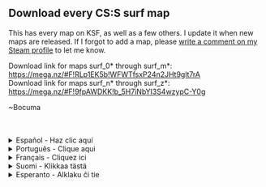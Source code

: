 ## Download every CS:S surf map

This has every map on KSF, as well as a few others. I update it when new maps are released. If I forgot to add a map, please [write a comment on my Steam profile](http://steamcommunity.com/profiles/76561198059389558) to let me know.

Download link for maps surf_0* through surf_m*: https://mega.nz/#F!RLp1EK5b!WFWTfsxP24n2JHt9glt7rA</br>
Download link for maps surf_n* through surf_z*: https://mega.nz/#F!9fpAWDKK!b_5H7iNbYI3S4wzypC-Y0g

~Bocuma

</br>
</br>

<details>
  <summary>Español - Haz clic aquí</summary>
  Esto tiene todos los mapas de KSF y varios otros mapas. Si me olvidé de cargar un mapa, por favor <a href="http://steamcommunity.com/profiles/76561198059389558">escribe un comentario en mi perfil de Steam.</a></br>
  </br>
  Download aquí - https://drive.google.com/drive/folders/1R1w7smYaIh_OC14aGDQsL8BJE2g5K3lQ?usp=sharing</br>
  </br>
</details>

<details>
<summary>Português - Clique aqui</summary>
Isto tem todos os mapas do KSF e vários outros mapas. Se eu esqueci de fazer o upload dum mapa, por favor <a href="http://steamcommunity.com/profiles/76561198059389558">escreva um comentário no meu perfil do Steam.</a></br>
</br>
Download aqui - https://drive.google.com/drive/folders/1R1w7smYaIh_OC14aGDQsL8BJE2g5K3lQ?usp=sharing</br>
</br>
</details>

<details>
  <summary>Français - Cliquez ici</summary>
  Ceci contient toutes les maps de KSF et également, quelques autres. Je le mets à jour quand de nouvelles maps sont publiées. Si j'ai oublié d'ajouter une map, merci de me <a href="http://steamcommunity.com/profiles/76561198059389558">laisser un commentaire sur mon profil Steam</a> afin de m'en informer.</br>
</br>
Lien de téléchargement - https://drive.google.com/drive/folders/1R1w7smYaIh_OC14aGDQsL8BJE2g5K3lQ?usp=sharing</br>
</br>
</details>

<details>
  <summary>Suomi - Klikkaa tästä</summary>
  Tässä on jokainen mappi KSF:ällä, ja pari muutakin. Päivitän tätä ainakuin uusi mappi on julkaistu. Jos unohdan lisätä jonkin mapin, ilmoita <a href="http://steamcommunity.com/profiles/76561198059389558">siitä steam profiilini kommenteissa.</a></br>
  </br>
  Lataa linkistä:</br>
  https://drive.google.com/drive/folders/1R1w7smYaIh_OC14aGDQsL8BJE2g5K3lQ?usp=sharing</br>
  </br>
  </details>
  
<details>
  <summary>Esperanto - Alklaku ĉi tie</summary>
  Ĉi tio havas ĉiun mapon de KSF, kaj pluraj aliaj mapoj. Mi ĝisdatigas ĝin kiam novoj mapoj estas publikigitaj. Se mi forgesis aldoni mapon, bonvolu <a href="http://steamcommunity.com/profiles/76561198059389558">skribi komenton en mia Steam profilo.</a></br>
  </br>
  Elŝuto:</br>
  https://drive.google.com/drive/folders/1R1w7smYaIh_OC14aGDQsL8BJE2g5K3lQ?usp=sharing</br>
  </details>
